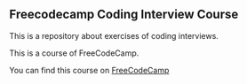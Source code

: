 ## Freecodecamp Coding Interview Course

This is a repository about exercises of coding interviews.

This is a course of FreeCodeCamp.

You can find this course on [FreeCodeCamp]('https://www.freecodecamp.org/learn')
